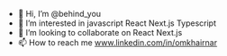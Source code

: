 - 👋 Hi, I’m @behind_you
- 👀 I’m interested in javascript React Next.js Typescript
- 💞️ I’m looking to collaborate on React Next.js  
- 📫 How to reach me www.linkedin.com/in/omkhairnar

<!---
Om-Khairnar/Om-Khairnar is a ✨ special ✨ repository because its `README.md` (this file) appears on your GitHub profile.
You can click the Preview link to take a look at your changes.
--->
